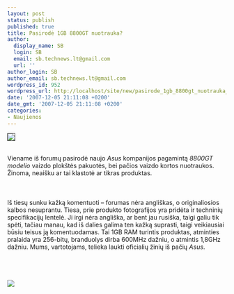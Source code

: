 ```yaml
---
layout: post
status: publish
published: true
title: Pasirodė 1GB 8800GT nuotrauka?
author:
  display_name: SB
  login: SB
  email: sb.technews.lt@gmail.com
  url: ''
author_login: SB
author_email: sb.technews.lt@gmail.com
wordpress_id: 952
wordpress_url: http://localhost/site/new/pasirode_1gb_8800gt_nuotrauka_/
date: '2007-12-05 21:11:08 +0200'
date_gmt: '2007-12-05 21:11:08 +0200'
categories:
- Naujienos
---
```

<div class="imgright"><img src="http://tbn0.google.com/images?q=tbn:FOP61E5FcC3RXM:http://computerjunction.ca/Portals/12/asus_logo.jpg" border="1"></div>
<p><br>Viename iš forumų pasirodė naujo <i>Asus</i> kompanijos pagamintą <i>8800GT modelio</i> vaizdo plokštės pakuotės, bei pačios vaizdo kortos nuotraukos. Žinoma, neaišku ar tai klastotė ar tikras produktas.<br />
<br><br />
<br>Iš tiesų sunku kažką komentuoti – forumas nėra angliškas, o originaliosios kalbos nesuprantu. Tiesa, prie produkto fotografijos yra pridėta ir techninių specifikacijų lentelė. Ji irgi nėra angliška, ar bent jau rusiška, taigi galiu tik spėti, tačiau manau, kad iš dalies galima ten kažką suprasti, taigi veikiausiai būsiu teisus ją komentuodamas. Tai 1GB RAM turintis produktas, atminties pralaida yra 256-bitų, branduolys dirba 600MHz dažniu, o atmintis 1,8GHz dažniu. Mums, vartotojams, telieka laukti oficialių žinių iš pačių <i>Asus</i>.<br />
<br><br />
<br><br><img src="http://img256.imageshack.us/img256/8507/asus8800gt1gbwh7.jpg"><br></p>
